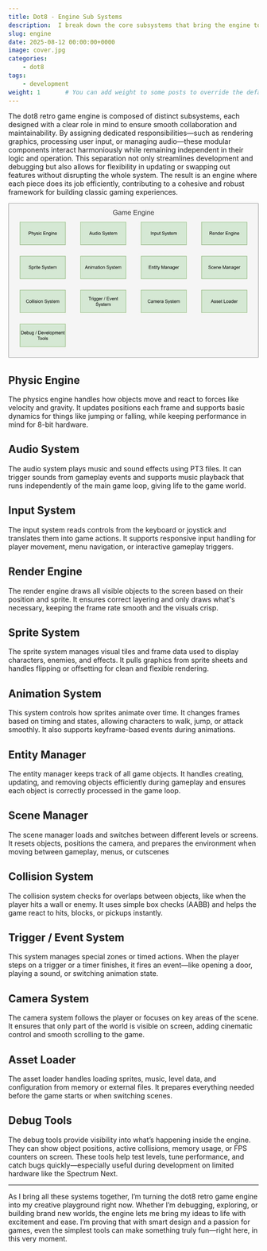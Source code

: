 ```yaml
---
title: Dot8 - Engine Sub Systems
description:  I break down the core subsystems that bring the engine to life. From physics and animation to camera control and asset loading, each part is designed with simplicity and performance in mind.
slug: engine
date: 2025-08-12 00:00:00+0000
image: cover.jpg
categories:
    - dot8
tags:
    - development
weight: 1       # You can add weight to some posts to override the default sorting (date descending)
---
```


The dot8 retro game engine is composed of distinct subsystems, each designed with a clear role in mind to ensure smooth collaboration and maintainability. By assigning dedicated responsibilities—such as rendering graphics, processing user input, or managing audio—these modular components interact harmoniously while remaining independent in their logic and operation. This separation not only streamlines development and debugging but also allows for flexibility in updating or swapping out features without disrupting the whole system. The result is an engine where each piece does its job efficiently, contributing to a cohesive and robust framework for building classic gaming experiences.

![Diagram](diagram.jpg)

## Physic Engine ##

The physics engine handles how objects move and react to forces like velocity and gravity. It updates positions each frame and supports basic dynamics for things like jumping or falling, while keeping performance in mind for 8-bit hardware.

## Audio System ##

The audio system plays music and sound effects using PT3 files. It can trigger sounds from gameplay events and supports music playback that runs independently of the main game loop, giving life to the game world.

## Input System ##

The input system reads controls from the keyboard or joystick and translates them into game actions. It supports responsive input handling for player movement, menu navigation, or interactive gameplay triggers.

## Render Engine ##

The render engine draws all visible objects to the screen based on their position and sprite. It ensures correct layering and only draws what's necessary, keeping the frame rate smooth and the visuals crisp.

## Sprite System ##

The sprite system manages visual tiles and frame data used to display characters, enemies, and effects. It pulls graphics from sprite sheets and handles flipping or offsetting for clean and flexible rendering.

## Animation System ##

This system controls how sprites animate over time. It changes frames based on timing and states, allowing characters to walk, jump, or attack smoothly. It also supports keyframe-based events during animations.

## Entity Manager ##

The entity manager keeps track of all game objects. It handles creating, updating, and removing objects efficiently during gameplay and ensures each object is correctly processed in the game loop.

## Scene Manager ##

The scene manager loads and switches between different levels or screens. It resets objects, positions the camera, and prepares the environment when moving between gameplay, menus, or cutscenes

## Collision System ##

The collision system checks for overlaps between objects, like when the player hits a wall or enemy. It uses simple box checks (AABB) and helps the game react to hits, blocks, or pickups instantly.

## Trigger / Event System ##

This system manages special zones or timed actions. When the player steps on a trigger or a timer finishes, it fires an event—like opening a door, playing a sound, or switching animation state.

## Camera System ##

The camera system follows the player or focuses on key areas of the scene. It ensures that only part of the world is visible on screen, adding cinematic control and smooth scrolling to the game.

## Asset Loader ##

The asset loader handles loading sprites, music, level data, and configuration from memory or external files. It prepares everything needed before the game starts or when switching scenes.

## Debug Tools ##

The debug tools provide visibility into what’s happening inside the engine. They can show object positions, active collisions, memory usage, or FPS counters on screen. These tools help test levels, tune performance, and catch bugs quickly—especially useful during development on limited hardware like the Spectrum Next.

---

As I bring all these systems together, I’m turning the dot8 retro game engine into my creative playground right now. Whether I’m debugging, exploring, or building brand new worlds, the engine lets me bring my ideas to life with excitement and ease. I’m proving that with smart design and a passion for games, even the simplest tools can make something truly fun—right here, in this very moment.
